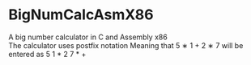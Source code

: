 # BigNumCalcAsmX86
A big number calculator in C and Assembly x86  
The calculator uses postfix notation 
Meaning that 5 ∗ 1 + 2 ∗ 7 will be entered as 5 1 * 2 7 * +
